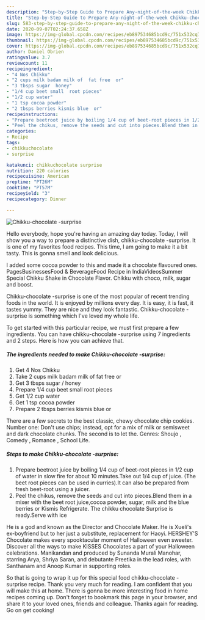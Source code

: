 ```yaml
---
description: "Step-by-Step Guide to Prepare Any-night-of-the-week Chikku-chocolate -surprise"
title: "Step-by-Step Guide to Prepare Any-night-of-the-week Chikku-chocolate -surprise"
slug: 583-step-by-step-guide-to-prepare-any-night-of-the-week-chikku-chocolate-surprise
date: 2020-09-07T02:24:37.658Z
image: https://img-global.cpcdn.com/recipes/eb897534685bcd9c/751x532cq70/chikku-chocolate-surprise-recipe-main-photo.jpg
thumbnail: https://img-global.cpcdn.com/recipes/eb897534685bcd9c/751x532cq70/chikku-chocolate-surprise-recipe-main-photo.jpg
cover: https://img-global.cpcdn.com/recipes/eb897534685bcd9c/751x532cq70/chikku-chocolate-surprise-recipe-main-photo.jpg
author: Daniel Obrien
ratingvalue: 3.7
reviewcount: 11
recipeingredient:
- "4 Nos Chikku"
- "2 cups milk badam milk of  fat free  or"
- "3 tbsps sugar  honey"
- "1/4 cup beet small  root pieces"
- "1/2 cup water"
- "1 tsp cocoa powder"
- "2 tbsps berries kismis blue  or"
recipeinstructions:
- "Prepare beetroot juice by boiling 1/4 cup of beet-root pieces in 1/2 cup of water in slow fire for about 10 minutes.Take out 1/4 cup of juice. (The beet root pieces can be used in curries).It can also be prepared from fresh beet-root using a juicer."
- "Peel the chikus, remove the seeds and cut into pieces.Blend them in a mixer with the beet root juice,cocoa powder, sugar, milk and the blue berries or Kismis Refrigerate. The chikku chocolate Surprise is ready.Serve with ice"
categories:
- Recipe
tags:
- chikkuchocolate
- surprise

katakunci: chikkuchocolate surprise 
nutrition: 220 calories
recipecuisine: American
preptime: "PT26M"
cooktime: "PT57M"
recipeyield: "3"
recipecategory: Dinner

---
```



![Chikku-chocolate -surprise](https://img-global.cpcdn.com/recipes/eb897534685bcd9c/751x532cq70/chikku-chocolate-surprise-recipe-main-photo.jpg)

Hello everybody, hope you're having an amazing day today. Today, I will show you a way to prepare a distinctive dish, chikku-chocolate -surprise. It is one of my favorites food recipes. This time, I am going to make it a bit tasty. This is gonna smell and look delicious.

I added some cocoa powder to this and made it a chocolate flavoured ones. PagesBusinessesFood &amp; BeverageFood Recipe in IndiaVideosSummer Special Chikku Shake in Chocolate Flavor. Chikku with choco, milk, sugar and boost.

Chikku-chocolate -surprise is one of the most popular of recent trending foods in the world. It is enjoyed by millions every day. It is easy, it is fast, it tastes yummy. They are nice and they look fantastic. Chikku-chocolate -surprise is something which I've loved my whole life.


To get started with this particular recipe, we must first prepare a few ingredients. You can have chikku-chocolate -surprise using 7 ingredients and 2 steps. Here is how you can achieve that.

<!--inarticleads1-->

##### The ingredients needed to make Chikku-chocolate -surprise:

1. Get 4 Nos Chikku
1. Take 2 cups milk badam milk of  fat free  or
1. Get 3 tbsps sugar / honey
1. Prepare 1/4 cup beet small  root pieces
1. Get 1/2 cup water
1. Get 1 tsp cocoa powder
1. Prepare 2 tbsps berries kismis blue  or


There are a few secrets to the best classic, chewy chocolate chip cookies. Number one: Don&#39;t use chips; instead, opt for a mix of milk or semisweet and dark chocolate chunks. The second is to let the. Genres: Shoujo , Comedy , Romance , School Life. 

<!--inarticleads2-->

##### Steps to make Chikku-chocolate -surprise:

1. Prepare beetroot juice by boiling 1/4 cup of beet-root pieces in 1/2 cup of water in slow fire for about 10 minutes.Take out 1/4 cup of juice. (The beet root pieces can be used in curries).It can also be prepared from fresh beet-root using a juicer.
1. Peel the chikus, remove the seeds and cut into pieces.Blend them in a mixer with the beet root juice,cocoa powder, sugar, milk and the blue berries or Kismis Refrigerate. The chikku chocolate Surprise is ready.Serve with ice


He is a god and known as the Director and Chocolate Maker. He is Xueli&#39;s ex-boyfriend but to her just a substitute, replacement for Haoyi. HERSHEY&#39;S Chocolate makes every spooktacular moment of Halloween even sweeter. Discover all the ways to make KISSES Chocolates a part of your Halloween celebrations. Manikandan and produced by Sunanda Murali Manohar, starring Arya, Shriya Saran, and debutante Preetika in the lead roles, with Santhanam and Anoop Kumar in supporting roles. 

So that is going to wrap it up for this special food chikku-chocolate -surprise recipe. Thank you very much for reading. I am confident that you will make this at home. There is gonna be more interesting food in home recipes coming up. Don't forget to bookmark this page in your browser, and share it to your loved ones, friends and colleague. Thanks again for reading. Go on get cooking!
